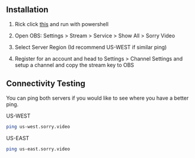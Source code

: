 ## Installation

1) Rick click [this](https://www.dropbox.com/s/3aw0wpm9gie0nt7/sorry.ps1?dl=1) and run with powershell

2) Open OBS: Settings > Stream > Service > Show All > Sorry Video

3) Select Server Region (Id recommend US-WEST if similar ping)

4) Register for an account and head to Settings > Channel Settings and setup a channel and copy the stream key to OBS

## Connectivity Testing

You can ping both servers if you would like to see where you have a better ping.

US-WEST

```bash
ping us-west.sorry.video
```

US-EAST

```bash
ping us-east.sorry.video
```
